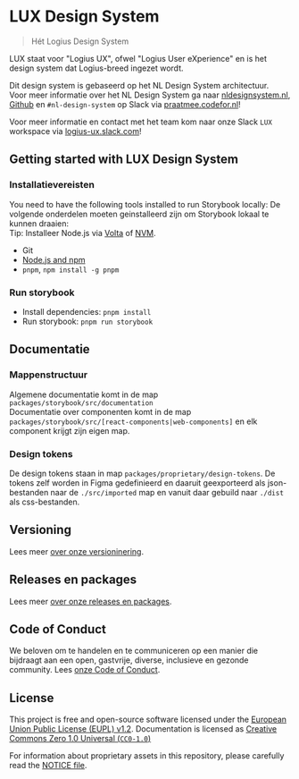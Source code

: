 <!-- @license CC0-1.0 -->

# LUX Design System

> Hét Logius Design System

LUX staat voor "Logius UX", ofwel "Logius User eXperience" en is het design system dat Logius-breed ingezet wordt.

Dit design system is gebaseerd op het NL Design System architectuur.  
Voor meer informatie over het NL Design System ga naar [nldesignsystem.nl](https://www.nldesignsystem.nl/), [Github](https://github.com/nl-design-system) en `#nl-design-system` op Slack via [praatmee.codefor.nl](https://praatmee.codefor.nl)!

Voor meer informatie en contact met het team kom naar onze Slack `LUX` workspace via [logius-ux.slack.com](https://logius-ux.slack.com/)!

## Getting started with LUX Design System

### Installatievereisten

You need to have the following tools installed to run Storybook locally:
De volgende onderdelen moeten geinstalleerd zijn om Storybook lokaal te kunnen draaien:  
Tip: Installeer Node.js via [Volta](https://volta.sh/) of [NVM](https://github.com/nvm-sh/nvm/blob/master/README.md).

- Git
- [Node.js and npm](https://nodejs.org/en/)
- `pnpm`, `npm install -g pnpm`

### Run storybook

- Install dependencies: `pnpm install`
- Run storybook: `pnpm run storybook`

## Documentatie

### Mappenstructuur

Algemene documentatie komt in de map `packages/storybook/src/documentation`  
Documentatie over componenten komt in de map `packages/storybook/src/[react-components|web-components]` en elk component krijgt zijn eigen map.

### Design tokens

De design tokens staan in map `packages/proprietary/design-tokens`. De tokens zelf worden in Figma gedefinieerd en daaruit geexporteerd als json-bestanden naar de `./src/imported` map en vanuit daar gebuild naar `./dist` als css-bestanden.

## Versioning

Lees meer [over onze versioninering](SEMVER.md).

## Releases en packages

Lees meer [over onze releases en packages](RELEASES.md).

## Code of Conduct

We beloven om te handelen en te communiceren op een manier die bijdraagt aan een open, gastvrije, diverse, inclusieve en gezonde community. Lees [onze Code of Conduct](CODE_OF_CONDUCT.nl.md).

## License

This project is free and open-source software licensed under the [European Union Public License (EUPL) v1.2](LICENSE.md). Documentation is licensed as [Creative Commons Zero 1.0 Universal (`CC0-1.0`)](https://creativecommons.org/publicdomain/zero/1.0/legalcode)

For information about proprietary assets in this repository, please carefully read the [NOTICE file](NOTICE.md).
